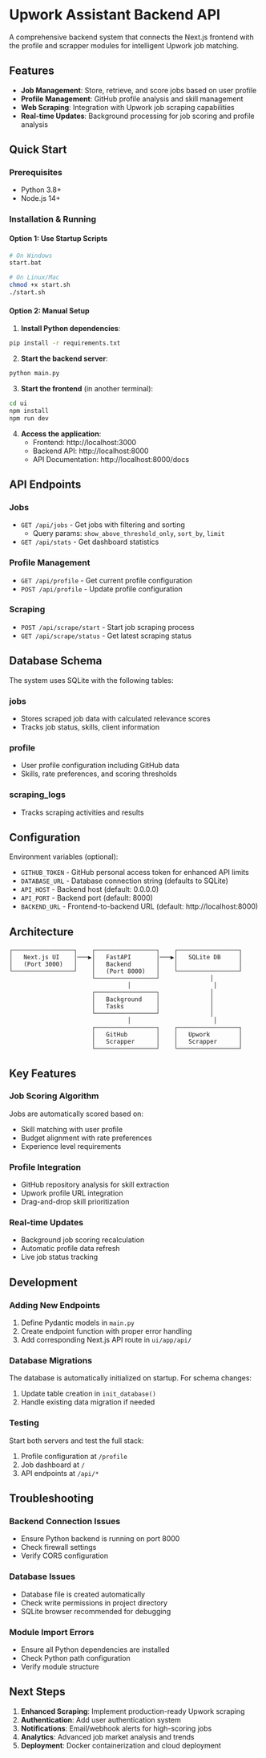 # Upwork Assistant Backend API

A comprehensive backend system that connects the Next.js frontend with the profile and scrapper modules for intelligent Upwork job matching.

## Features

- **Job Management**: Store, retrieve, and score jobs based on user profile
- **Profile Management**: GitHub profile analysis and skill management
- **Web Scraping**: Integration with Upwork job scraping capabilities
- **Real-time Updates**: Background processing for job scoring and profile analysis

## Quick Start

### Prerequisites
- Python 3.8+
- Node.js 14+

### Installation & Running

#### Option 1: Use Startup Scripts
```bash
# On Windows
start.bat

# On Linux/Mac
chmod +x start.sh
./start.sh
```

#### Option 2: Manual Setup

1. **Install Python dependencies**:
```bash
pip install -r requirements.txt
```

2. **Start the backend server**:
```bash
python main.py
```

3. **Start the frontend** (in another terminal):
```bash
cd ui
npm install
npm run dev
```

4. **Access the application**:
   - Frontend: http://localhost:3000
   - Backend API: http://localhost:8000
   - API Documentation: http://localhost:8000/docs

## API Endpoints

### Jobs
- `GET /api/jobs` - Get jobs with filtering and sorting
  - Query params: `show_above_threshold_only`, `sort_by`, `limit`
- `GET /api/stats` - Get dashboard statistics

### Profile Management
- `GET /api/profile` - Get current profile configuration
- `POST /api/profile` - Update profile configuration

### Scraping
- `POST /api/scrape/start` - Start job scraping process
- `GET /api/scrape/status` - Get latest scraping status

## Database Schema

The system uses SQLite with the following tables:

### jobs
- Stores scraped job data with calculated relevance scores
- Tracks job status, skills, client information

### profile
- User profile configuration including GitHub data
- Skills, rate preferences, and scoring thresholds

### scraping_logs
- Tracks scraping activities and results

## Configuration

Environment variables (optional):
- `GITHUB_TOKEN` - GitHub personal access token for enhanced API limits
- `DATABASE_URL` - Database connection string (defaults to SQLite)
- `API_HOST` - Backend host (default: 0.0.0.0)
- `API_PORT` - Backend port (default: 8000)
- `BACKEND_URL` - Frontend-to-backend URL (default: http://localhost:8000)

## Architecture

```
┌─────────────────┐    ┌─────────────────┐    ┌─────────────────┐
│   Next.js UI    │───▶│   FastAPI       │───▶│   SQLite DB     │
│   (Port 3000)   │    │   Backend       │    │                 │
└─────────────────┘    │   (Port 8000)   │    └─────────────────┘
                       └─────────────────┘              │
                                 │                       │
                       ┌─────────────────┐              │
                       │   Background    │              │
                       │   Tasks         │              │
                       └─────────────────┘              │
                                 │                       │
                       ┌─────────────────┐    ┌─────────────────┐
                       │   GitHub        │    │   Upwork        │
                       │   Scrapper      │    │   Scrapper      │
                       └─────────────────┘    └─────────────────┘
```

## Key Features

### Job Scoring Algorithm
Jobs are automatically scored based on:
- Skill matching with user profile
- Budget alignment with rate preferences
- Experience level requirements

### Profile Integration
- GitHub repository analysis for skill extraction
- Upwork profile URL integration
- Drag-and-drop skill prioritization

### Real-time Updates
- Background job scoring recalculation
- Automatic profile data refresh
- Live job status tracking

## Development

### Adding New Endpoints
1. Define Pydantic models in `main.py`
2. Create endpoint function with proper error handling
3. Add corresponding Next.js API route in `ui/app/api/`

### Database Migrations
The database is automatically initialized on startup. For schema changes:
1. Update table creation in `init_database()`
2. Handle existing data migration if needed

### Testing
Start both servers and test the full stack:
1. Profile configuration at `/profile`
2. Job dashboard at `/`
3. API endpoints at `/api/*`

## Troubleshooting

### Backend Connection Issues
- Ensure Python backend is running on port 8000
- Check firewall settings
- Verify CORS configuration

### Database Issues
- Database file is created automatically
- Check write permissions in project directory
- SQLite browser recommended for debugging

### Module Import Errors
- Ensure all Python dependencies are installed
- Check Python path configuration
- Verify module structure

## Next Steps

1. **Enhanced Scraping**: Implement production-ready Upwork scraping
2. **Authentication**: Add user authentication system  
3. **Notifications**: Email/webhook alerts for high-scoring jobs
4. **Analytics**: Advanced job market analysis and trends
5. **Deployment**: Docker containerization and cloud deployment
